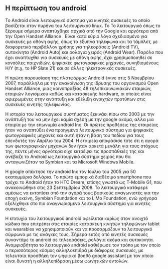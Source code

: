 ## Η περίπτωση του android
Το Android είναι λειτουργικό σύστημα για κινητές συσκευές το οποίο βασίζεται στον πυρήνα του λειτουργικού linux. To Το λειτουργικό όπως το ξέρουμε σήμερα αναπτύχθηκε αρχικά από την Google και αργότερα από την Open Handset Alliance . Είναι κατά κύριο λόγο σχεδιασμένο για συσκευές με οθόνη αφής, όπως τα έξυπνα τηλέφωνα και τα τάμπλετ, με διαφορετικό περιβάλλον χρήσης για τηλεοράσεις (Android TV), αυτοκίνητα (Android Auto) και ρολόγια χειρός (Android Wear). Παρόλο που έχει αναπτυχθεί για συσκευές με οθόνη αφής, έχει χρησιμοποιηθεί σε κονσόλες παιχνιδιών, ψηφιακές φωτογραφικές μηχανές, συνηθισμένους Η/Υ (π.χ. το HP Slate 21) και σε άλλες ηλεκτρονικές συσκευές.

Η πρώτη παρουσίαση της πλατφόρμας Android έγινε στις 5 Νοεμβρίου 2007, παράλληλα με την ανακοίνωση της ίδρυσης του οργανισμού Open Handset Alliance, μιας κοινοπραξίας 48 τηλεπικοινωνιακών εταιριών, εταιριών λογισμικού καθώς και κατασκευής hardware, οι οποίες είναι αφιερωμένες στην ανάπτυξη και εξέλιξη ανοιχτών προτύπων στις συσκευές κινητής τηλεφωνίας.

Η ιστορία του λειτουργικού συστήματος ξεκινάει πίσω στο 2003 με την ανάπτυξή του να μην έχει καμία σχέση με την google ακόμα, αλλα μια εταιρία με την επωνυμία android Inc. Οι πρώτες προθέσεις της εταιρείας ήταν να αναπτύξει ένα προηγμένο λειτουργικό σύστημα για ψηφιακές φωτογραφικές μηχανές και αυτή ήταν η βάση του πεδίου για τους επενδυτές τον Απρίλιο του 2004. Η εταιρεία αποφάσισε τότε ότι η αγορά των φωτογραφικών μηχανών δεν ήταν αρκετά μεγάλη για τους στόχους της, πέντε μήνες αργότερα είχε εκτρέψει τις προσπάθειές της και ανέβαζε το Android ως λειτουργικό σύστημα χειρός που θα ανταγωνιζόταν τα Symbian και τα Microsoft Windows Mobile.

H google απέκτησε την android Inc τον Ιούλιο του 2005 για 50 εκατομμύρια δολάρια. Το πρώτο εμπορικά διαθέσιμο smartphone που τρέχει το Android ήταν το HTC Dream, επίσης γνωστό ως T-Mobile G1, που ανακοινώθηκε στις 23 Σεπτεμβρίου 2008. To λειτουργικό κατάφερε αμέσως να εκτοπίσει από την αγορά τους βασικούς αναγωνιστές για την εποχή εκείνη, Symbian Foundation και το LiMo Foundation, ενώ γρήγορα εξελίχθηκε στο πιο αναγνωρισμένο λειτουργικό σύστημα για κινητές συσκευές. 

Η επιτυχία του λειτουργικού android οφείλεται κυρίως στον ανοιχτό κώδικα που επιτρέπει στις εταιρίες κατασκευή κινητών τηλεφώνων tablet και wearables να χρησιμοποιούν και να προσαρμόζουν το λειτουργικό σύμφωνα με τις ανάγκες τους.  Σήμερα εκτός από κινητές συσκευές συναντάμε το android σε τηλεοράσεις, ρολόγια ακόμα και αυτοκίνητα. Αναμφισβήτητα το λειτουργικό android καθιέρωσε τον τρόπο με τον οποίο ο περισσότερος κόσμος αλληλοεπιδρά με διάφορες συσκευές, με τελευταία προσθήκη τον ψηφιακό βοηθό google assistant με τον οποίο είναι δυνατή η αλληλεπίδραση μέσω φωνητικών εντολών.
